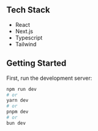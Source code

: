 ## Tech Stack

- React
- Next.js
- Typescript
- Tailwind

## Getting Started

First, run the development server:

```bash
npm run dev
# or
yarn dev
# or
pnpm dev
# or
bun dev
```
